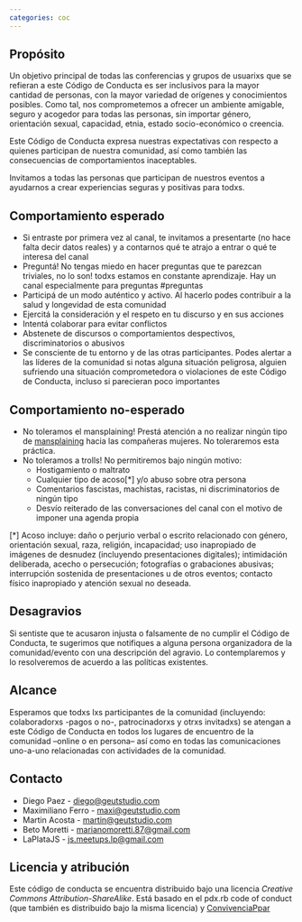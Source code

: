 ```yaml
---
categories: coc
---
```


## Propósito

Un objetivo principal de todas las conferencias y grupos de usuarixs que se refieran a este Código de Conducta es ser inclusivos para la mayor cantidad de personas, con la mayor variedad de orígenes y conocimientos posibles.
Como tal, nos comprometemos a ofrecer un ambiente amigable, seguro y acogedor para todas las personas, sin importar género, orientación sexual, capacidad, etnia, estado socio-económico o creencia.

Este Código de Conducta expresa nuestras expectativas con respecto a quienes participan de nuestra comunidad, así como también las consecuencias de comportamientos inaceptables.

Invitamos a todas las personas que participan de nuestros eventos a ayudarnos a crear experiencias seguras y positivas para todxs.



## Comportamiento esperado

* Si entraste por primera vez al canal, te invitamos a presentarte (no hace falta decir datos reales) y a contarnos qué te atrajo a entrar o qué te interesa del canal
* Preguntá! No tengas miedo en hacer preguntas que te parezcan triviales, no lo son! todxs estamos en constante aprendizaje. Hay un canal especialmente para preguntas #preguntas
* Participá de un modo auténtico y activo. Al hacerlo podes contribuir a la salud y longevidad de esta comunidad
* Ejercitá la consideración y el respeto en tu discurso y en sus acciones
* Intentá colaborar para evitar conflictos
* Abstenete de discursos o comportamientos despectivos, discriminatorios o abusivos
* Se consciente de tu entorno y de las otras participantes. Podes alertar a las líderes de la comunidad si notas alguna situación peligrosa, alguien sufriendo una situación comprometedora o violaciones de este Código de Conducta, incluso si parecieran poco importantes



## Comportamiento no-esperado

* No toleramos el mansplaining!
Prestá atención a no realizar ningún tipo de [mansplaining](https://es.wikipedia.org/wiki/Mansplaining) hacia las compañeras mujeres. No toleraremos esta práctica.
* No toleramos a trolls!
No permitiremos bajo ningún motivo:
  * Hostigamiento o maltrato
  * Cualquier tipo de acoso[*] y/o abuso sobre otra persona
  * Comentarios fascistas, machistas, racistas, ni discriminatorios de ningún tipo
  * Desvío reiterado de las conversaciones del canal con el motivo de imponer una agenda propia

[*] Acoso incluye: daño o perjurio verbal o escrito relacionado con género, orientación sexual, raza, religión, incapacidad; uso inapropiado de imágenes de desnudez (incluyendo presentaciones digitales); intimidación deliberada, acecho o persecución; fotografías o grabaciones abusivas; interrupción sostenida de presentaciones u de otros eventos; contacto físico inapropiado y atención sexual no deseada.



## Desagravios

Si sentiste que te acusaron injusta o falsamente de no cumplir el Código de Conducta, te sugerimos que notifiques a alguna persona organizadora de la comunidad/evento con una descripción del agravio. Lo contemplaremos y lo resolveremos de acuerdo a las políticas existentes.



## Alcance

Esperamos que todxs lxs participantes de la comunidad (incluyendo: colaboradorxs -pagos o no-, patrocinadorxs y otrxs invitadxs) se atengan a este Código de Conducta en todos los lugares de encuentro de la comunidad –online o en persona– así como en todas las comunicaciones uno-a-uno relacionadas con actividades de la comunidad.



## Contacto

* Diego Paez - [diego@geutstudio.com](mailto:diego@geutstudio.com)
* Maximiliano Ferro - [maxi@geutstudio.com](mailto:maxi@geutstudio.com)
* Martin Acosta - [martin@geutstudio.com](mailto:martin@geutstudio.com)
* Beto Moretti - [marianomoretti.87@gmail.com](mailto:marianomoretti.87@gmail.com)
* LaPlataJS - [js.meetups.lp@gmail.com](mailto:js.meetups.lp@gmail.com)



## Licencia y atribución

Este código de conducta se encuentra distribuido bajo una licencia *Creative Commons Attribution-ShareAlike*. Está basado en el pdx.rb code of conduct (que también es distribuido bajo la misma licencia) y [ConvivenciaPpar](https://wiki.partidopirata.com.ar/ConvivenciaPpar)